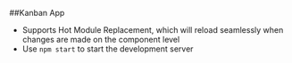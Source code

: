 ##Kanban App

* Supports Hot Module Replacement, which will reload seamlessly when changes are made on the component level
* Use `npm start` to start the development server  

